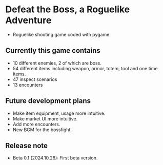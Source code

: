 # Defeat the Boss, a Roguelike Adventure
- Roguelike shooting game coded with pygame.

## Currently this game contains
- 10 different enemies, 2 of which are boss.
- 54 different items including weapon, armor, totem, tool and one time items.
- 47 inspect scenarios
- 13 encounters

## Future development plans
- Make item equipment, usage more intuitive.
- Make market UI more intuitive.
- Add more encounters.
- New BGM for the bossfight.

## Release note
- Beta 0.1 (2024.10.28): First beta version.
